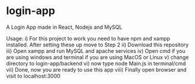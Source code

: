 # login-app
A Login App made in React, Nodejs and MySQL

Usage:
i) For this project to work you need to have npm and xampp installed. After setting these up move to Step 2
ii) Download this repository
iii) Open xampp and run MySQL and apache services
iv) Open cmd if you are using windows and terminal if you are using MacOS or Linux
v) change directory to login-app/backend
vi) now type node Main.js in terminal/cmd
vii) Done, now you are ready to use this app
viii) Finally open browser and visit to localhost:3000

